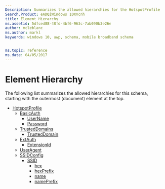 ```yaml
---
Description: Summarizes the allowed hierarchies for the HotspotProfile schema.
Search.Product: eADQiWindows 10XVcnh
title: Element Hierarchy
ms.assetid: 5dfced88-48fd-4bf6-963c-7ab090b3e26e
author: mcleblanc
ms.author: markl
keywords: windows 10, uwp, schema, mobile broadband schema


ms.topic: reference
ms.date: 04/05/2017
---
```


# Element Hierarchy


The following list summarizes the allowed hierarchies for this schema, starting with the outermost (document) element at the top.

-   [HotspotProfile](element-hotspotprofile.md)
    -   [BasicAuth](element-basicauth.md)
        -   [UserName](element-username.md)
        -   [Password](element-password.md)
    -   [TrustedDomains](element-trusteddomains.md)
        -   [TrustedDomain](element-trusteddomain.md)
    -   [ExtAuth](element-extauth.md)
        -   [ExtensionId](element-extensionid.md)
    -   [UserAgent](element-useragent.md)
    -   [SSIDConfig](element-ssidconfig.md)
        -   [SSID](element-ssid.md)
            -   [hex](element-hex.md)
            -   [hexPrefix](element-hexprefix.md)
            -   [name](element-name.md)
            -   [namePrefix](element-nameprefix.md)

 

 



